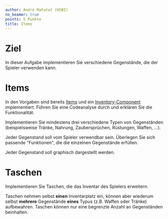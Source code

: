 ```yaml
---
author: André Matutat (HSBI)
no_beamer: true
points: 5 Punkte
title: Items
---
```


# Ziel

In dieser Aufgabe implementieren Sie verschiedene Gegenstände, die der Spieler
verwenden kann.

# Items

In den Vorgaben sind bereits
[Items](https://github.com/Dungeon-CampusMinden/Dungeon/blob/master/dungeon/src/contrib/item/Item.java)
und ein
[Inventory-Component](https://github.com/Dungeon-CampusMinden/Dungeon/blob/master/dungeon/src/contrib/components/InventoryComponent.java)
implementiert. Führen Sie eine Codeanalyse durch und erklären Sie die
Funktionalität.

Implementieren Sie mindestens drei verschiedene Typen von Gegenständen
(beispielsweise Tränke, Nahrung, Zaubersprüchen, Rüstungen, Waffen, ...).

Jeder Gegenstand soll vom Spieler verwendbar sein. Überlegen Sie sich passende
"Funktionen", die die einzelnen Gegenstände erfüllen.

Jeder Gegenstand soll graphisch dargestellt werden.

# Taschen

Implementieren Sie Taschen, die das Inventar des Spielers erweitern.

Taschen nehmen selbst **einen** Inventarplatz ein, können aber wiederum selbst
**mehrere** Gegenstände **eines** Typus (z.B. Waffen oder Tränke) aufbewahren.
Taschen können nur eine begrenzte Anzahl an Gegenständen beinhalten.
